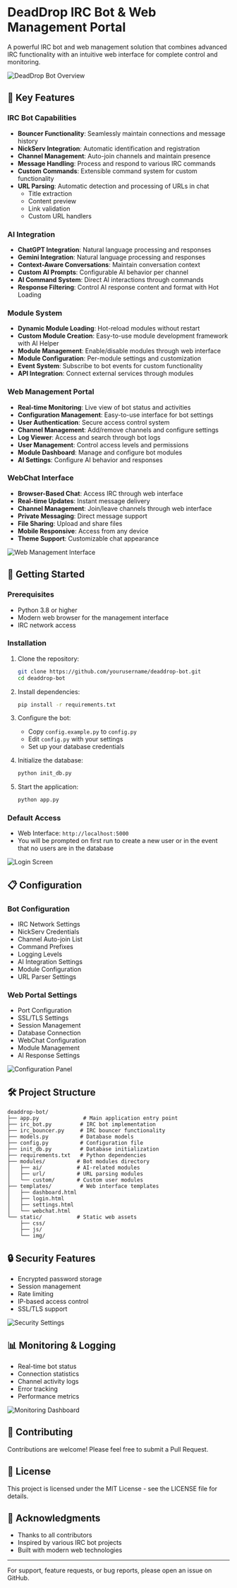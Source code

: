 # DeadDrop IRC Bot & Web Management Portal

A powerful IRC bot and web management solution that combines advanced IRC functionality with an intuitive web interface for complete control and monitoring.

![DeadDrop Bot Overview](https://i.imgur.com/FzW8jql.png)

## 🌟 Key Features

### IRC Bot Capabilities
- **Bouncer Functionality**: Seamlessly maintain connections and message history
- **NickServ Integration**: Automatic identification and registration
- **Channel Management**: Auto-join channels and maintain presence
- **Message Handling**: Process and respond to various IRC commands
- **Custom Commands**: Extensible command system for custom functionality
- **URL Parsing**: Automatic detection and processing of URLs in chat
  - Title extraction
  - Content preview
  - Link validation
  - Custom URL handlers

### AI Integration
- **ChatGPT Integration**: Natural language processing and responses
- **Gemini Integration**: Natural language processing and responses
- **Context-Aware Conversations**: Maintain conversation context
- **Custom AI Prompts**: Configurable AI behavior per channel
- **AI Command System**: Direct AI interactions through commands
- **Response Filtering**: Control AI response content and format with Hot Loading

### Module System
- **Dynamic Module Loading**: Hot-reload modules without restart
- **Custom Module Creation**: Easy-to-use module development framework with AI Helper
- **Module Management**: Enable/disable modules through web interface
- **Module Configuration**: Per-module settings and customization
- **Event System**: Subscribe to bot events for custom functionality
- **API Integration**: Connect external services through modules

### Web Management Portal
- **Real-time Monitoring**: Live view of bot status and activities
- **Configuration Management**: Easy-to-use interface for bot settings
- **User Authentication**: Secure access control system
- **Channel Management**: Add/remove channels and configure settings
- **Log Viewer**: Access and search through bot logs
- **User Management**: Control access levels and permissions
- **Module Dashboard**: Manage and configure bot modules
- **AI Settings**: Configure AI behavior and responses

### WebChat Interface
- **Browser-Based Chat**: Access IRC through web interface
- **Real-time Updates**: Instant message delivery
- **Channel Management**: Join/leave channels through web interface
- **Private Messaging**: Direct message support
- **File Sharing**: Upload and share files
- **Mobile Responsive**: Access from any device
- **Theme Support**: Customizable chat appearance

![Web Management Interface](https://i.imgur.com/AxoKemt.png)

## 🚀 Getting Started

### Prerequisites
- Python 3.8 or higher
- Modern web browser for the management interface
- IRC network access

### Installation

1. Clone the repository:
   ```bash
   git clone https://github.com/yourusername/deaddrop-bot.git
   cd deaddrop-bot
   ```

2. Install dependencies:
   ```bash
   pip install -r requirements.txt
   ```

3. Configure the bot:
   - Copy `config.example.py` to `config.py`
   - Edit `config.py` with your settings
   - Set up your database credentials

4. Initialize the database:
   ```bash
   python init_db.py
   ```

5. Start the application:
   ```bash
   python app.py
   ```

### Default Access
- Web Interface: `http://localhost:5000`
- You will be prompted on first run to create a new user or in the event that no users are in the database

![Login Screen](https://i.imgur.com/1Wf9298.png)

## 📋 Configuration

### Bot Configuration
- IRC Network Settings
- NickServ Credentials
- Channel Auto-join List
- Command Prefixes
- Logging Levels
- AI Integration Settings
- Module Configuration
- URL Parser Settings

### Web Portal Settings
- Port Configuration
- SSL/TLS Settings
- Session Management
- Database Connection
- WebChat Configuration
- Module Management
- AI Response Settings

![Configuration Panel](https://i.imgur.com/92PliU9.png)

## 🛠️ Project Structure

```
deaddrop-bot/
├── app.py              # Main application entry point
├── irc_bot.py         # IRC bot implementation
├── irc_bouncer.py     # IRC bouncer functionality
├── models.py          # Database models
├── config.py          # Configuration file
├── init_db.py         # Database initialization
├── requirements.txt   # Python dependencies
├── modules/          # Bot modules directory
│   ├── ai/           # AI-related modules
│   ├── url/          # URL parsing modules
│   └── custom/       # Custom user modules
├── templates/         # Web interface templates
│   ├── dashboard.html
│   ├── login.html
│   ├── settings.html
│   └── webchat.html
└── static/           # Static web assets
    ├── css/
    ├── js/
    └── img/
```

## 🔒 Security Features

- Encrypted password storage
- Session management
- Rate limiting
- IP-based access control
- SSL/TLS support

![Security Settings](https://i.imgur.com/AxoKemt.png)

## 📊 Monitoring & Logging

- Real-time bot status
- Connection statistics
- Channel activity logs
- Error tracking
- Performance metrics

![Monitoring Dashboard](https://i.imgur.com/FzW8jql.png)

## 🤝 Contributing

Contributions are welcome! Please feel free to submit a Pull Request.

## 📝 License

This project is licensed under the MIT License - see the LICENSE file for details.

## 🙏 Acknowledgments

- Thanks to all contributors
- Inspired by various IRC bot projects
- Built with modern web technologies

---

For support, feature requests, or bug reports, please open an issue on GitHub. 